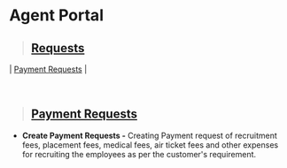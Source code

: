 # **Agent Portal**

> ## **[Requests](#agent-portal)**

| [Payment Requests](#requests) |

<br>

> ## **[Payment Requests](#requests)**

- **Create Payment Requests -** Creating Payment request of recruitment fees, placement fees, medical fees, air ticket fees and other expenses for recruiting the employees as per the customer's requirement.